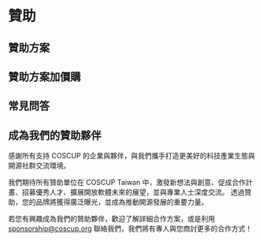 # 贊助

## 贊助方案

<SponsorshipTable />

## 贊助方案加價購

<SponsorshipAddonsTable />

## 常見問答

## 成為我們的贊助夥伴

感謝所有支持 COSCUP 的企業與夥伴，與我們攜手打造更美好的科技產業生態與開源社群交流環境。

我們期待所有贊助單位在 COSCUP Taiwan 中，激發新想法與創意、促成合作計畫、招募優秀人才、擴展開放軟體未來的展望，並與專業人士深度交流。
透過贊助，您的品牌將獲得廣泛曝光，並成為推動開源發展的重要力量。

若您有興趣成為我們的贊助夥伴，歡迎了解詳細合作方案，或是利用 sponsorship@coscup.org 聯絡我們，我們將有專人與您商討更多的合作方式！
